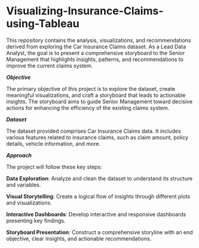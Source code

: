 # Visualizing-Insurance-Claims-using-Tableau

This repository contains the analysis, visualizations, and recommendations derived from exploring the Car Insurance Claims dataset. As a Lead Data Analyst, the goal is to present a comprehensive storyboard to the Senior Management that highlights insights, patterns, and recommendations to improve the current claims system.

***Objective***

The primary objective of this project is to explore the dataset, create meaningful visualizations, and craft a storyboard that leads to actionable insights. The storyboard aims to guide Senior Management toward decisive actions for enhancing the efficiency of the existing claims system.

***Dataset***

The dataset provided comprises Car Insurance Claims data. It includes various features related to insurance claims, such as claim amount, policy details, vehicle information, and more.

***Approach***

The project will follow these key steps:

**Data Exploration**: Analyze and clean the dataset to understand its structure and variables.

**Visual Storytelling**: Create a logical flow of insights through different plots and visualizations.

**Interactive Dashboards**: Develop interactive and responsive dashboards presenting key findings.

**Storyboard Presentation**: Construct a comprehensive storyline with an end objective, clear insights, and actionable recommendations.
